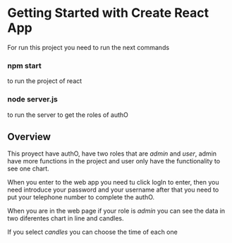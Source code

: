 # Getting Started with Create React App

For run this project you need to run the next commands

### npm start

to run the project of react

### node server.js

to run the server to get the roles of authO

## Overview

This proyect have authO, have two roles that are *admin* and *user*, admin have more functions in the project and user only have the functionality to see one chart.

When you enter to the web app you need tu click logIn to enter, then you need introduce your password and your username after that you need to put your telephone number to complete the authO.

When you are in the web page if your role is *admin* you can see the data in two diferentes chart in line and candles.

If you select *candles* you can choose the time of each one


